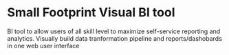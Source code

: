 # Small Footprint Visual BI tool 
BI tool to allow users of all skill level to maximize self-service reporting and analytics. Visually build data tranformation pipeline and reports/dashobards in one web user interface
